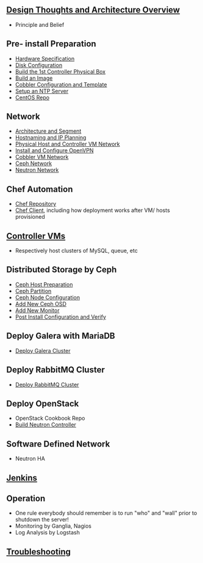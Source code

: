 ## [Design Thoughts and Architecture Overview](ArchitectureOverview.markdown)
  * Principle and Belief

## Pre- install Preparation
  * [Hardware Specification](HardwareSpec.markdown)
  * [Disk Configuration](DiskConfiguration.markdown)
  * [Build the 1st Controller Physical Box](BuildFirstBox.markdown)
  * [Build an Image](BuildAnImage.markdown)
  * [Cobbler Configuration and Template](BuildCobblerVM.markdown)
  * [Setup an NTP Server](CreateNTP.markdown)
  * [CentOS Repo](CreateCentosRepo.markdown)

## Network
  * [Architecture and Segment](NetworkConfiguration.markdown)
  * [Hostnaming and IP Planning](IPPlanning.markdown)
  * [Physical Host and Controller VM Network](BuildFirstBox.markdown)
  * [Install and Configure OpenVPN](InstallAndConfigureOpenvpn.markdown)
  * [Cobbler VM Network](BuildCobblerVM.markdown)
  * [Ceph Network](CephDistributedStorage.markdown)
  * [Neutron Network](BuildNeutron.markdown)

## Chef Automation
  * [Chef Repository](ChefRepo.markdown)
  * [Chef Client](ChefClient.markdown), including how deployment works after VM/ hosts provisioned

## [Controller VMs](BuildControllerVM.markdown)
  * Respectively host clusters of MySQL, queue, etc

## Distributed Storage by Ceph
  * [Ceph Host Preparation](CephPrepare.markdown)
  * [Ceph Partition](CephPartition.markdown)
  * [Ceph Node Configuration](CephDistributedStorage.markdown)
  * [Add New Ceph OSD](CephAddOSD.markdown)
  * [Add New Monitor](CephAddMon.markdown)
  * [Post Install Configuration and Verify](CephPostConfiguration.markdown)

## Deploy Galera with MariaDB
  * [Deploy Galera Cluster](DeployGalera.markdown)

## Deploy RabbitMQ Cluster
  * [Deploy RabbitMQ Cluster](DeployRabbitMQCluster.markdown)

## Deploy OpenStack
  * OpenStack Cookbook Repo
  * [Build Neutron Controller](BuildNeutron.markdown)

## Software Defined Network
  * Neutron HA

## [Jenkins](BuildJenkins.markdown)

## Operation
  * One rule everybody should remember is to run "who" and "wall" prior to shutdown the server!
  * Monitoring by Ganglia, Nagios
  * Log Analysis by Logstash

## [Troubleshooting](TroubleShooting.markdown)
